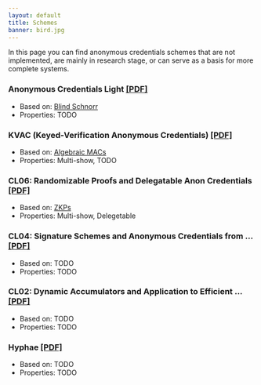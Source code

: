 ```yaml
---
layout: default
title: Schemes
banner: bird.jpg
---
```

In this page you can find anonymous credentials schemes that are not
implemented, are mainly in research stage, or can serve as a basis for more
complete systems.

### Anonymous Credentials Light [\[PDF\]](https://core.ac.uk/download/pdf/193377167.pdf)

- Based on: [Blind Schnorr]({{site.baseurl}}/primitives.html#blind-schnorr)
- Properties: TODO

### KVAC (Keyed-Verification Anonymous Credentials\) [\[PDF\]](https://eprint.iacr.org/2013/516.pdf)

- Based on: [Algebraic MACs]({{site.baseurl}}/primitives.html#algebraic-macs)
- Properties: Multi-show, TODO

### CL06: Randomizable Proofs and Delegatable Anon Credentials  [\[PDF\]](https://eprint.iacr.org/2008/428.pdf)

- Based on: [ZKPs]({{site.baseurl}}/primitives.html#zkps)
- Properties: Multi-show, Delegetable

### CL04: Signature Schemes and Anonymous Credentials from ...  [\[PDF\]](https://www.iacr.org/archive/crypto2004/31520055/cl04.pdf)

- Based on: TODO
- Properties: TODO

### CL02: Dynamic Accumulators and Application to Efficient ...  [\[PDF\]](https://cs.brown.edu/people/alysyans/papers/camlys02.pdf)

- Based on: TODO
- Properties: TODO

### Hyphae  [\[PDF\]](https://patternsinthevoid.net/hyphae/hyphae.pdf)

- Based on: TODO
- Properties: TODO

